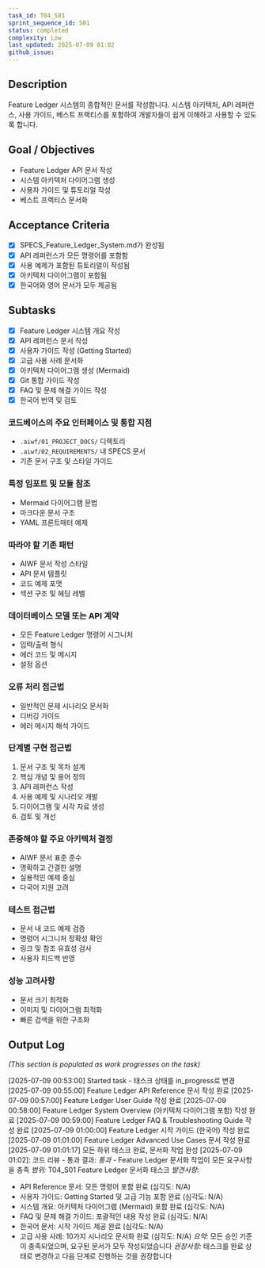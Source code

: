 ```yaml
---
task_id: T04_S01
sprint_sequence_id: S01
status: completed
complexity: Low
last_updated: 2025-07-09 01:02
github_issue:
---
```


## Description
Feature Ledger 시스템의 종합적인 문서를 작성합니다. 시스템 아키텍처, API 레퍼런스, 사용 가이드, 베스트 프랙티스를 포함하여 개발자들이 쉽게 이해하고 사용할 수 있도록 합니다.

## Goal / Objectives
- Feature Ledger API 문서 작성
- 시스템 아키텍처 다이어그램 생성
- 사용자 가이드 및 튜토리얼 작성
- 베스트 프랙티스 문서화

## Acceptance Criteria
- [x] SPECS_Feature_Ledger_System.md가 완성됨
- [x] API 레퍼런스가 모든 명령어를 포함함
- [x] 사용 예제가 포함된 튜토리얼이 작성됨
- [x] 아키텍처 다이어그램이 포함됨
- [x] 한국어와 영어 문서가 모두 제공됨

## Subtasks
- [x] Feature Ledger 시스템 개요 작성
- [x] API 레퍼런스 문서 작성
- [x] 사용자 가이드 작성 (Getting Started)
- [x] 고급 사용 사례 문서화
- [x] 아키텍처 다이어그램 생성 (Mermaid)
- [x] Git 통합 가이드 작성
- [x] FAQ 및 문제 해결 가이드 작성
- [x] 한국어 번역 및 검토

### 코드베이스의 주요 인터페이스 및 통합 지점
- `.aiwf/01_PROJECT_DOCS/` 디렉토리
- `.aiwf/02_REQUIREMENTS/` 내 SPECS 문서
- 기존 문서 구조 및 스타일 가이드

### 특정 임포트 및 모듈 참조
- Mermaid 다이어그램 문법
- 마크다운 문서 구조
- YAML 프론트매터 예제

### 따라야 할 기존 패턴
- AIWF 문서 작성 스타일
- API 문서 템플릿
- 코드 예제 포맷
- 섹션 구조 및 헤딩 레벨

### 데이터베이스 모델 또는 API 계약
- 모든 Feature Ledger 명령어 시그니처
- 입력/출력 형식
- 에러 코드 및 메시지
- 설정 옵션

### 오류 처리 접근법
- 일반적인 문제 시나리오 문서화
- 디버깅 가이드
- 에러 메시지 해석 가이드

### 단계별 구현 접근법
1. 문서 구조 및 목차 설계
2. 핵심 개념 및 용어 정의
3. API 레퍼런스 작성
4. 사용 예제 및 시나리오 개발
5. 다이어그램 및 시각 자료 생성
6. 검토 및 개선

### 존중해야 할 주요 아키텍처 결정
- AIWF 문서 표준 준수
- 명확하고 간결한 설명
- 실용적인 예제 중심
- 다국어 지원 고려

### 테스트 접근법
- 문서 내 코드 예제 검증
- 명령어 시그니처 정확성 확인
- 링크 및 참조 유효성 검사
- 사용자 피드백 반영

### 성능 고려사항
- 문서 크기 최적화
- 이미지 및 다이어그램 최적화
- 빠른 검색을 위한 구조화

## Output Log
*(This section is populated as work progresses on the task)*

[2025-07-09 00:53:00] Started task - 태스크 상태를 in_progress로 변경
[2025-07-09 00:55:00] Feature Ledger API Reference 문서 작성 완료
[2025-07-09 00:57:00] Feature Ledger User Guide 작성 완료
[2025-07-09 00:58:00] Feature Ledger System Overview (아키텍처 다이어그램 포함) 작성 완료
[2025-07-09 00:59:00] Feature Ledger FAQ & Troubleshooting Guide 작성 완료
[2025-07-09 01:00:00] Feature Ledger 시작 가이드 (한국어) 작성 완료
[2025-07-09 01:01:00] Feature Ledger Advanced Use Cases 문서 작성 완료
[2025-07-09 01:01:17] 모든 하위 태스크 완료, 문서화 작업 완성
[2025-07-09 01:02]: 코드 리뷰 - 통과
결과: *통과* - Feature Ledger 문서화 작업이 모든 요구사항을 충족
*범위:* T04_S01 Feature Ledger 문서화 태스크
*발견사항:*
  - API Reference 문서: 모든 명령어 포함 완료 (심각도: N/A)
  - 사용자 가이드: Getting Started 및 고급 기능 포함 완료 (심각도: N/A)
  - 시스템 개요: 아키텍처 다이어그램 (Mermaid) 포함 완료 (심각도: N/A)
  - FAQ 및 문제 해결 가이드: 포괄적인 내용 작성 완료 (심각도: N/A)
  - 한국어 문서: 시작 가이드 제공 완료 (심각도: N/A)
  - 고급 사용 사례: 10가지 시나리오 문서화 완료 (심각도: N/A)
*요약:* 모든 승인 기준이 충족되었으며, 요구된 문서가 모두 작성되었습니다
*권장사항:* 태스크를 완료 상태로 변경하고 다음 단계로 진행하는 것을 권장합니다